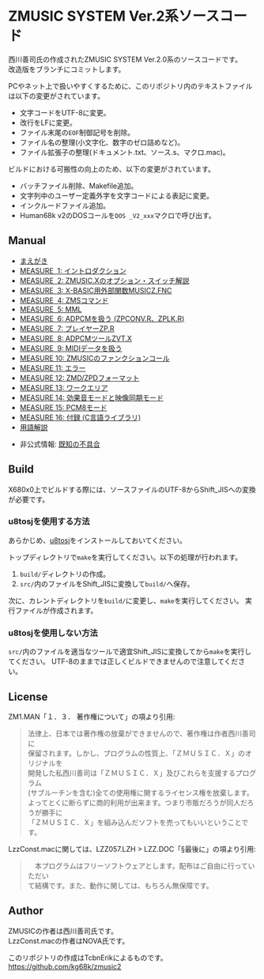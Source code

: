 # ZMUSIC SYSTEM Ver.2系ソースコード

西川善司氏の作成されたZMUSIC SYSTEM Ver.2.0系のソースコードです。  
改造版をブランチにコミットします。

PCやネット上で扱いやすくするために、このリポジトリ内のテキストファイルは以下の変更がされています。
* 文字コードをUTF-8に変更。
* 改行をLFに変更。
* ファイル末尾の`EOF`制御記号を削除。
* ファイル名の整理(小文字化、数字のゼロ詰めなど)。
* ファイル拡張子の整理(ドキュメント.txt、ソース.s、マクロ.mac)。

ビルドにおける可搬性の向上のため、以下の変更がされています。
* バッチファイル削除、Makefile追加。
* 文字列中のユーザー定義外字を文字コードによる表記に変更。
* インクルードファイル追加。
* Human68k v2のDOSコールを`DOS _V2_xxx`マクロで呼び出す。


## Manual
* [まえがき](manual/zm00.txt)
* [MEASURE &nbsp;1: イントロダクション](manual/zm01.txt)
* [MEASURE &nbsp;2: ZMUSIC.Xのオプション・スイッチ解説](manual/zm02.txt)
* [MEASURE &nbsp;3: X-BASIC用外部関数MUSICZ.FNC](manual/zm03.txt)
* [MEASURE &nbsp;4: ZMSコマンド](manual/zm04.txt)
* [MEASURE &nbsp;5: MML](manual/zm05.txt)
* [MEASURE &nbsp;6: ADPCMを扱う (ZPCONV.R、ZPLK.R)](manual/zm06.txt)
* [MEASURE &nbsp;7: プレイヤーZP.R](manual/zm07.txt)
* [MEASURE &nbsp;8: ADPCMツールZVT.X](manual/zm08.txt)
* [MEASURE &nbsp;9: MIDIデータを扱う](manual/zm09.txt)
* [MEASURE 10: ZMUSICのファンクションコール](manual/zm10.txt)
* [MEASURE 11: エラー](manual/zm11.txt)
* [MEASURE 12: ZMD/ZPDフォーマット](manual/zm12.txt)
* [MEASURE 13: ワークエリア](manual/zm13.txt)
* [MEASURE 14: 効果音モードと映像同期モード](manual/zm14.txt)
* [MEASURE 15: PCM8モード](manual/zm15.txt)
* [MEASURE 16: 付録 (C言語ライブラリ)](manual/zm16.txt)
* [用語解説](manual/glossary.txt)

<!-- -->
* 非公式情報: [既知の不具合](https://github.com/kg68k/x68.memo/blob/main/tool/bugs.md#z-music-version-208)


## Build

X680x0上でビルドする際には、ソースファイルのUTF-8からShift_JISへの変換が必要です。

### u8tosjを使用する方法

あらかじめ、[u8tosj](https://github.com/kg68k/u8tosj)をインストールしておいてください。

トップディレクトリで`make`を実行してください。以下の処理が行われます。
1. `build/`ディレクトリの作成。
3. `src/`内のファイルをShift_JISに変換して`build/`へ保存。

次に、カレントディレクトリを`build/`に変更し、`make`を実行してください。
実行ファイルが作成されます。

### u8tosjを使用しない方法

`src/`内のファイルを適当なツールで適宜Shift_JISに変換してから`make`を実行してください。
UTF-8のままでは正しくビルドできませんので注意してください。


## License
ZM1.MAN「１．３．  著作権について」の項より引用:

>   法律上、日本では著作権の放棄ができませんので、著作権は作者西川善司に  
> 保留されます。しかし、プログラムの性質上、「ＺＭＵＳＩＣ．Ｘ」のオリジナルを  
> 開発した私西川善司は「ＺＭＵＳＩＣ．Ｘ」及びこれらを支援するプログラム  
> (サブルーチンを含む)全ての使用権に関するライセンス権を放棄します。  
> よってとくに断らずに商的利用が出来ます。つまり市販だろうが同人だろうが勝手に  
> 「ＺＭＵＳＩＣ．Ｘ」を組み込んだソフトを売ってもいいということです。  

LzzConst.macに関しては、LZZ057.LZH &gt; LZZ.DOC「§最後に」の項より引用:

> 　本プログラムはフリーソフトウェアとします。配布はご自由に行っていただい  
> て結構です。また、動作に関しては、もちろん無保障です。  


## Author
ZMUSICの作者は西川善司氏です。  
LzzConst.macの作者はNOVA氏です。  

このリポジトリの作成はTcbnErikによるものです。  
https://github.com/kg68k/zmusic2
